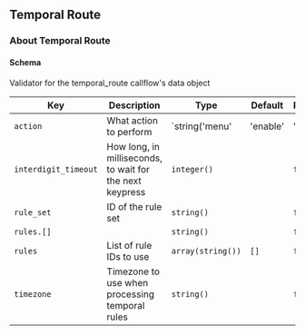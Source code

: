 ## Temporal Route

### About Temporal Route

#### Schema

Validator for the temporal_route callflow's data object



Key | Description | Type | Default | Required
--- | ----------- | ---- | ------- | --------
`action` | What action to perform | `string('menu' | 'enable' | 'disable' | 'reset')` |   | `false`
`interdigit_timeout` | How long, in milliseconds, to wait for the next keypress | `integer()` |   | `false`
`rule_set` | ID of the rule set | `string()` |   | `false`
`rules.[]` |   | `string()` |   | `false`
`rules` | List of rule IDs to use | `array(string())` | `[]` | `false`
`timezone` | Timezone to use when processing temporal rules | `string()` |   | `false`



